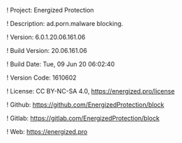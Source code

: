 ! Project: Energized Protection

! Description: ad.porn.malware blocking.

! Version: 6.0.1.20.06.161.06

! Build Version: 20.06.161.06

! Build Date: Tue, 09 Jun 20 06:02:40

! Version Code: 1610602

! License: CC BY-NC-SA 4.0, https://energized.pro/license

! Github: https://github.com/EnergizedProtection/block

! Gitlab: https://gitlab.com/EnergizedProtection/block


! Web: https://energized.pro
